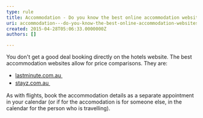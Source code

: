 ```yaml
---
type: rule
title: Accommodation - Do you know the best online accommodation websites?
uri: accommodation---do-you-know-the-best-online-accommodation-websites
created: 2015-04-28T05:06:33.0000000Z
authors: []

---
```




<span class='intro'> ​​You don't get a good deal booking directly on the hotels website. The best accommodation websites allow for price comparisons. They are&#58;<br><ul><li><a href="http&#58;//www.lastminute.com.au/" target="_blank" style="line-height&#58;20px;">lastminute.com.au&#160;​</a><br></li><li><a href="http&#58;//www.stayz.com.au/" target="_blank" style="line-height&#58;20px;">stayz.com.au&#160;​</a><br></li></ul>As with flights, book the accommodation details as a separate appointment in your calendar (or if for the accomodation is for someone else, in the calendar for the person who is travelling).​​<br> </span>




